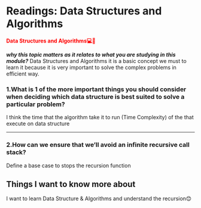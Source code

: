 # Readings: Data Structures and Algorithms


**<span style="color:red">Data Structures and Algorithms💻📗</span>**

 ***why this topic matters as it relates to what you are studying in this module?***
    Data Structures and Algorithms it is a basic concept we must to learn it because it is very important to solve the complex problems in efficient way.


### 1.What is 1 of the more important things you should consider when deciding which data structure is best suited to solve a particular problem?

I think the time that the algorithm take it to run (Time Complexity) of the that execute on data structure
_______________________

### 2.How can we ensure that we’ll avoid an infinite recursive call stack?
 Define a base case to stops the recursion function

## Things I want to know more about
I want to learn Data Structure & Algorithms  and understand the recursion😊

